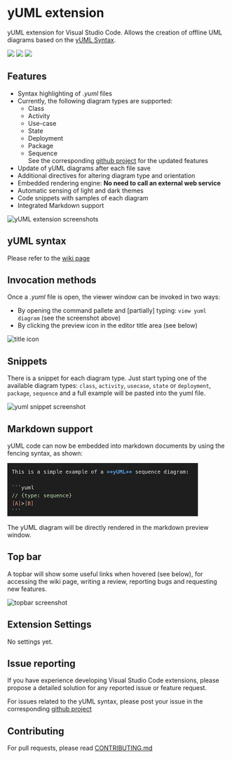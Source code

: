 # yUML extension
yUML extension for Visual Studio Code. Allows the creation of offline UML diagrams based on the [yUML Syntax](http://yuml.me/).

[![](https://vsmarketplacebadge.apphb.com/version/JaimeOlivares.yuml.svg)](https://marketplace.visualstudio.com/items?itemName=JaimeOlivares.yuml)
[![](https://vsmarketplacebadge.apphb.com/installs/JaimeOlivares.yuml.svg)](https://marketplace.visualstudio.com/items?itemName=JaimeOlivares.yuml)
[![](https://vsmarketplacebadge.apphb.com/rating/JaimeOlivares.yuml.svg)](https://marketplace.visualstudio.com/items?itemName=JaimeOlivares.yuml)

## Features
* Syntax highlighting of *.yuml* files
* Currently, the following diagram types are supported: 
  + Class
  + Activity 
  + Use-case
  + State
  + Deployment
  + Package
  + Sequence  
  See the corresponding [github project](https://github.com/jaime-olivares/yuml-diagram) for the updated features
* Update of yUML diagrams after each file save
* Additional directives for altering diagram type and orientation
* Embedded rendering engine: **No need to call an external web service**
* Automatic sensing of light and dark themes
* Code snippets with samples of each diagram
* Integrated Markdown support

![yUML extension screenshots](images/vscode-yuml.gif)

## yUML syntax
Please refer to the [wiki page](https://github.com/jaime-olivares/yuml-diagram/wiki)

## Invocation methods
Once a *.yuml* file is open, the viewer window can be invoked in two ways:
* By opening the command pallete and [partially] typing: `view yuml diagram` (see the screenshot above)
* By clicking the preview icon in the editor title area (see below)

![title icon](images/title_icon.png)

## Snippets
There is a snippet for each diagram type. Just start typing one of the available diagram types: 
`class`, `activity`, `usecase`, `state` or `deployment`, `package`, `sequence` 
and a full example will be pasted into the yuml file.

![yuml snippet screenshot](images/snippet.png)

## Markdown support
yUML code can now be embedded into markdown documents by using the fencing syntax, as shown:

![yuml markdown screenshot](images/markdown.png)

The yUML diagram will be directly rendered in the markdown preview window.

## Top bar
A topbar will show some useful links when hovered (see below),
for accessing the wiki page, writing a review, reporting bugs and requesting new features.

![topbar screenshot](images/top_bar.png)

## Extension Settings
No settings yet.

## Issue reporting
If you have experience developing Visual Studio Code extensions, please propose a detailed solution for any reported issue or feature request.

For issues related to the yUML syntax, please post your issue in the corresponding [github project](https://github.com/jaime-olivares/yuml-diagram/issues)

## Contributing
For pull requests, please read [CONTRIBUTING.md](https://github.com/jaime-olivares/vscode-yuml/blob/master/CONTRIBUTING.md)
